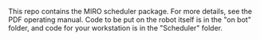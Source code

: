 This repo contains the MIRO scheduler package. For more details, see the PDF operating manual.
Code to be put on the robot itself is in the "on bot" folder, and code for your workstation
is in the "Scheduler" folder.
